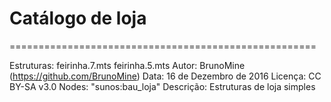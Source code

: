 # Catálogo de loja

=====================================================

Estruturas:
	feirinha.7.mts
	feirinha.5.mts
Autor: BrunoMine (https://github.com/BrunoMine)
Data: 16 de Dezembro de 2016
Licença: CC BY-SA v3.0
Nodes:
	"sunos:bau_loja"
Descrição:
	Estruturas de loja simples
